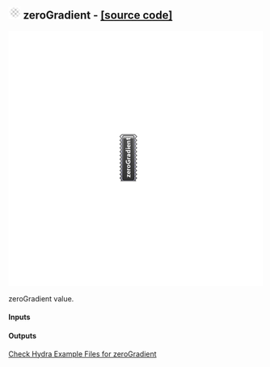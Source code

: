 ## ![](../../images/icons/zeroGradient.png) zeroGradient - [[source code]](C:\Users\pkastner\Documents\GitHub\Eddy3D\UMCF/zeroGradient.py)

![](../../images/components/zeroGradient.png)

zeroGradient value.

#### Inputs

#### Outputs


[Check Hydra Example Files for zeroGradient](https://hydrashare.github.io/hydra/index.html?keywords=zeroGradient)